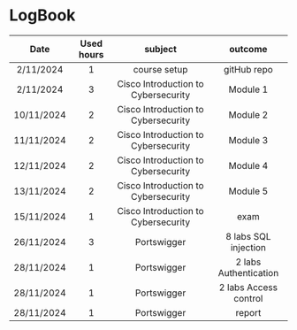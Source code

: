 # LogBook
| Date | Used hours | subject | outcome |
| :---:| :---:      |   :---: | :---: |
| 2/11/2024 | 1  | course setup    | gitHub repo | 
| 2/11/2024 | 3  | Cisco Introduction to Cybersecurity  | Module 1 |
| 10/11/2024 | 2  | Cisco Introduction to Cybersecurity  | Module 2 |
| 11/11/2024 | 2  | Cisco Introduction to Cybersecurity  | Module 3 |
| 12/11/2024 | 2  | Cisco Introduction to Cybersecurity  | Module 4 |
| 13/11/2024 | 2  | Cisco Introduction to Cybersecurity  | Module 5 |
| 15/11/2024 | 1  | Cisco Introduction to Cybersecurity  | exam |
| 26/11/2024 | 3  | Portswigger  | 8 labs SQL injection |
| 28/11/2024 | 1  | Portswigger  | 2 labs Authentication |
| 28/11/2024 | 1  | Portswigger  | 2 labs Access control |
| 28/11/2024 | 1  | Portswigger | report |
